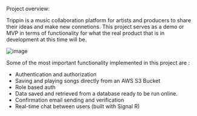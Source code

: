 Project overview: 

Trippin is a music collaboration platform for artists and producers to share their ideas and make new connetions. 
This project serves as a demo or MVP in terms of functionality for what the real product that is in development at this time will be.

![image](https://github.com/FarahTrip/Trippin-Website/assets/121116598/b101a574-95fe-4a04-9c17-b2bd3093a51a)

Some of the most important functionality implemented in this project are : 

- Authentication and authorization
- Saving and playing songs directly from an AWS S3 Bucket
- Role based auth
- Data saved and retrieved from a database ready to be run online.
- Confirmation email sending and verification
- Real-time chat between users (built with Signal R)
  

